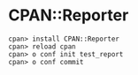 # CPAN::Reporter

```
cpan> install CPAN::Reporter
cpan> reload cpan
cpan> o conf init test_report
cpan> o conf commit
```



